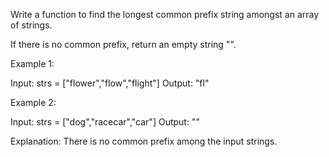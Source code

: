 Write a function to find the longest common prefix string amongst an array of strings.

If there is no common prefix, return an empty string "".



Example 1:

Input: strs = ["flower","flow","flight"]
Output: "fl"

Example 2:

Input: strs = ["dog","racecar","car"]
Output: ""

Explanation: There is no common prefix among the input strings.